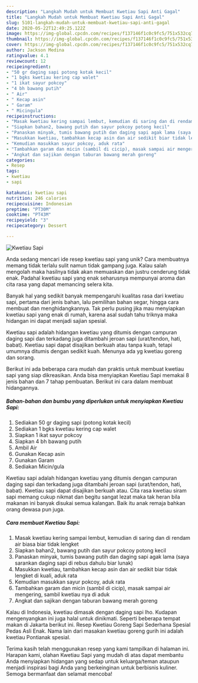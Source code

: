 ```yaml
---
description: "Langkah Mudah untuk Membuat Kwetiau Sapi Anti Gagal"
title: "Langkah Mudah untuk Membuat Kwetiau Sapi Anti Gagal"
slug: 5101-langkah-mudah-untuk-membuat-kwetiau-sapi-anti-gagal
date: 2020-05-22T12:49:25.122Z
image: https://img-global.cpcdn.com/recipes/f137146f1c0c9fc5/751x532cq70/kwetiau-sapi-foto-resep-utama.jpg
thumbnail: https://img-global.cpcdn.com/recipes/f137146f1c0c9fc5/751x532cq70/kwetiau-sapi-foto-resep-utama.jpg
cover: https://img-global.cpcdn.com/recipes/f137146f1c0c9fc5/751x532cq70/kwetiau-sapi-foto-resep-utama.jpg
author: Jackson Medina
ratingvalue: 4.1
reviewcount: 12
recipeingredient:
- "50 gr daging sapi potong kotak kecil"
- "1 bgks kwetiau kering cap walet"
- "1 ikat sayur pokcoy"
- "4 bh bawang putih"
- " Air"
- " Kecap asin"
- " Garam"
- " Micingula"
recipeinstructions:
- "Masak kwetiau kering sampai lembut, kemudian di saring dan di rendam air biasa biar tidak lengket"
- "Siapkan bahan2, bawang putih dan sayur pokcoy potong kecil"
- "Panaskan minyak, tumis bawang putih dan daging sapi agak lama (saya sarankan daging sapi di rebus dahulu biar lunak)"
- "Masukkan kwetiau, tambahkan kecap asin dan air sedikit biar tidak lengket di kuali, aduk rata"
- "Kemudian masukkan sayur pokcoy, aduk rata"
- "Tambahkan garam dan micin (sambil di cicip), masak sampai air mengering, sambil kwetiau nya di aduk"
- "Angkat dan sajikan dengan taburan bawang merah goreng"
categories:
- Resep
tags:
- kwetiau
- sapi

katakunci: kwetiau sapi 
nutrition: 246 calories
recipecuisine: Indonesian
preptime: "PT30M"
cooktime: "PT43M"
recipeyield: "3"
recipecategory: Dessert

---
```



![Kwetiau Sapi](https://img-global.cpcdn.com/recipes/f137146f1c0c9fc5/751x532cq70/kwetiau-sapi-foto-resep-utama.jpg)

Anda sedang mencari ide resep kwetiau sapi yang unik? Cara membuatnya memang tidak terlalu sulit namun tidak gampang juga. Kalau salah mengolah maka hasilnya tidak akan memuaskan dan justru cenderung tidak enak. Padahal kwetiau sapi yang enak seharusnya mempunyai aroma dan cita rasa yang dapat memancing selera kita.

Banyak hal yang sedikit banyak mempengaruhi kualitas rasa dari kwetiau sapi, pertama dari jenis bahan, lalu pemilihan bahan segar, hingga cara membuat dan menghidangkannya. Tak perlu pusing jika mau menyiapkan kwetiau sapi yang enak di rumah, karena asal sudah tahu triknya maka hidangan ini dapat menjadi sajian spesial.

Kwetiau sapi adalah hidangan kwetiau yang ditumis dengan campuran daging sapi dan terkadang juga ditambahi jeroan sapi (urat/tendon, hati, babat). Kwetiau sapi dapat disajikan berkuah atau tanpa kuah, tetapi umumnya ditumis dengan sedikit kuah. Menunya ada yg kwetiau goreng dan sorang.


Berikut ini ada beberapa cara mudah dan praktis untuk membuat kwetiau sapi yang siap dikreasikan. Anda bisa menyiapkan Kwetiau Sapi memakai 8 jenis bahan dan 7 tahap pembuatan. Berikut ini cara dalam membuat hidangannya.

<!--inarticleads1-->

##### Bahan-bahan dan bumbu yang diperlukan untuk menyiapkan Kwetiau Sapi:

1. Sediakan 50 gr daging sapi (potong kotak kecil)
1. Sediakan 1 bgks kwetiau kering cap walet
1. Siapkan 1 ikat sayur pokcoy
1. Siapkan 4 bh bawang putih
1. Ambil  Air
1. Gunakan  Kecap asin
1. Gunakan  Garam
1. Sediakan  Micin/gula


Kwetiau sapi adalah hidangan kwetiau yang ditumis dengan campuran daging sapi dan terkadang juga ditambahi jeroan sapi (urat/tendon, hati, babat). Kwetiau sapi dapat disajikan berkuah atau. Cita rasa kwetiau siram sapi memang cukup nikmat dan begitu sangat lezat maka tak heran bila makanan ini banyak disukai semua kalangan. Baik itu anak remaja bahkan orang dewasa pun juga. 

<!--inarticleads2-->

##### Cara membuat Kwetiau Sapi:

1. Masak kwetiau kering sampai lembut, kemudian di saring dan di rendam air biasa biar tidak lengket
1. Siapkan bahan2, bawang putih dan sayur pokcoy potong kecil
1. Panaskan minyak, tumis bawang putih dan daging sapi agak lama (saya sarankan daging sapi di rebus dahulu biar lunak)
1. Masukkan kwetiau, tambahkan kecap asin dan air sedikit biar tidak lengket di kuali, aduk rata
1. Kemudian masukkan sayur pokcoy, aduk rata
1. Tambahkan garam dan micin (sambil di cicip), masak sampai air mengering, sambil kwetiau nya di aduk
1. Angkat dan sajikan dengan taburan bawang merah goreng


Kalau di Indonesia, kwetiau dimasak dengan daging sapi lho. Kudapan mengenyangkan ini juga halal untuk dinikmati. Seperti beberapa tempat makan di Jakarta berikut ini. Resep Kwetiau Goreng Sapi Sederhana Spesial Pedas Asli Enak. Nama lain dari masakan kwetiau goreng gurih ini adalah kwetiau Pontianak spesial. 

Terima kasih telah menggunakan resep yang kami tampilkan di halaman ini. Harapan kami, olahan Kwetiau Sapi yang mudah di atas dapat membantu Anda menyiapkan hidangan yang sedap untuk keluarga/teman ataupun menjadi inspirasi bagi Anda yang berkeinginan untuk berbisnis kuliner. Semoga bermanfaat dan selamat mencoba!
